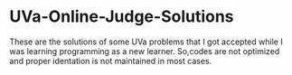 # UVa-Online-Judge-Solutions

These are the solutions of some UVa problems that I got accepted while I was learning programming as a new learner. So,codes 
are not optimized and proper identation is not maintained in most cases. 
